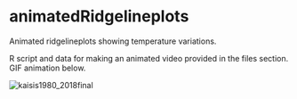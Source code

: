 # animatedRidgelineplots
Animated ridgelineplots showing temperature variations.

R script and data for making an animated video provided in the files section. GIF animation below.

![kaisis1980_2018final](https://user-images.githubusercontent.com/6195751/64490741-d85e4800-d268-11e9-933f-5f84d8c4cc2a.gif)
